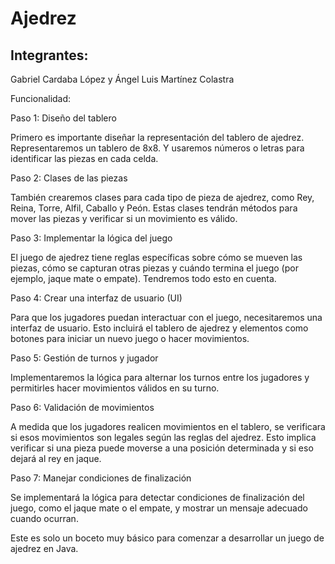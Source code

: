 # Ajedrez

## Integrantes:
Gabriel Cardaba López y Ángel Luis Martínez Colastra 

Funcionalidad: 

Paso 1: Diseño del tablero 

Primero es importante diseñar la representación del tablero de ajedrez. Representaremos un tablero de 8x8. Y usaremos números o letras para identificar las piezas en cada celda. 

Paso 2: Clases de las piezas 

También crearemos clases para cada tipo de pieza de ajedrez, como Rey, Reina, Torre, Alfil, Caballo y Peón. Estas clases tendrán métodos para mover las piezas y verificar si un movimiento es válido. 

Paso 3: Implementar la lógica del juego 

El juego de ajedrez tiene reglas específicas sobre cómo se mueven las piezas, cómo se capturan otras piezas y cuándo termina el juego (por ejemplo, jaque mate o empate). Tendremos todo esto en cuenta. 

Paso 4: Crear una interfaz de usuario (UI) 

Para que los jugadores puedan interactuar con el juego, necesitaremos una interfaz de usuario. Esto incluirá el tablero de ajedrez y elementos como botones para iniciar un nuevo juego o hacer movimientos. 

Paso 5: Gestión de turnos y jugador 

Implementaremos la lógica para alternar los turnos entre los jugadores y permitirles hacer movimientos válidos en su turno. 

Paso 6: Validación de movimientos 

A medida que los jugadores realicen movimientos en el tablero, se verificara si esos movimientos son legales según las reglas del ajedrez. Esto implica verificar si una pieza puede moverse a una posición determinada y si eso dejará al rey en jaque. 

Paso 7: Manejar condiciones de finalización 

Se implementará la lógica para detectar condiciones de finalización del juego, como el jaque mate o el empate, y mostrar un mensaje adecuado cuando ocurran. 

Este es solo un boceto muy básico para comenzar a desarrollar un juego de ajedrez en Java.  
